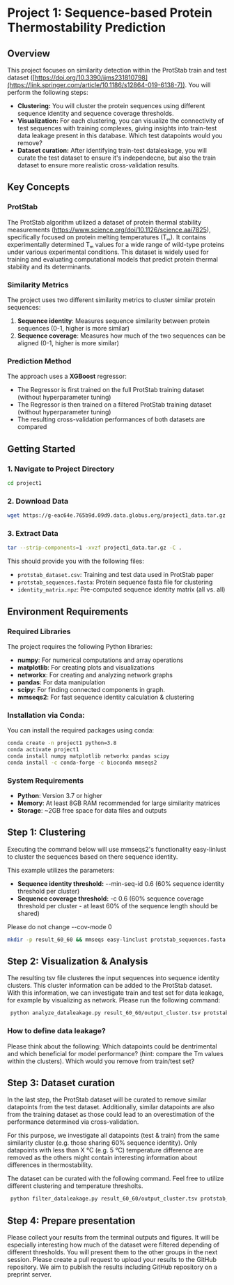 # Project 1: Sequence-based Protein Thermostability Prediction

## Overview

This project focuses on similarity detection within the ProtStab train and test dataset ([https://doi.org/10.3390/ijms231810798](https://link.springer.com/article/10.1186/s12864-019-6138-7)). You will perform the following steps:
- **Clustering:** You will cluster the protein sequences using different sequence identity and sequence coverage thresholds.
- **Visualization:** For each clustering, you can visualize the connectivity of test sequences with training complexes, giving insights into train-test data leakage present in this database. Which test datapoints would you remove? 
- **Dataset curation:** After identifying train-test dataleakage, you will curate the test dataset to ensure it's independecne, but also the train dataset to ensure more realistic cross-validation results.

## Key Concepts

### ProtStab
The ProtStab algorithm utilized a dataset of protein thermal stability measurements (https://www.science.org/doi/10.1126/science.aai7825), specifically focused on protein melting temperatures (Tₘ). It contains experimentally determined Tₘ values for a wide range of wild-type proteins under various experimental conditions. This dataset is widely used for training and evaluating computational models that predict protein thermal stability and its determinants. 

### Similarity Metrics
The project uses two different similarity metrics to cluster similar protein sequences:

1. **Sequence identity**: Measures sequence similarity between protein sequences (0-1, higher is more similar)
2. **Sequence coverage**: Measures how much of the two sequences can be aligned (0-1, higher is more similar)

### Prediction Method
The approach uses a **XGBoost** regressor:
- The Regressor is first trained on the full ProtStab training dataset (without hyperparameter tuning) 
- The Regressor is then trained on a filtered ProtStab training dataset (without hyperparameter tuning) 
- The resulting cross-validation performances of both datasets are compared

## Getting Started

### 1. Navigate to Project Directory
```bash
cd project1
```

### 2. Download Data

```bash
wget https://g-eac64e.765b9d.09d9.data.globus.org/project1_data.tar.gz
```

### 3. Extract Data
```bash
tar --strip-components=1 -xvzf project1_data.tar.gz -C .
```

This should provide you with the following files:
- `protstab_dataset.csv`: Training and test data used in ProtStab paper
- `protstab_sequences.fasta`: Protein sequence fasta file for clustering
- `identity_matrix.npz`: Pre-computed sequence identity matrix (all vs. all)
## Environment Requirements

### Required Libraries
The project requires the following Python libraries:

- **numpy**: For numerical computations and array operations
- **matplotlib**: For creating plots and visualizations
- **networkx**: For creating and analyzing network graphs
- **pandas**: For data manipulation
- **scipy**: For finding connected components in graph.
- **mmseqs2**: For fast sequence identity calculation & clustering

### Installation via Conda:
You can install the required packages using conda:

```bash
conda create -n project1 python=3.8
conda activate project1
conda install numpy matplotlib networkx pandas scipy
conda install -c conda-forge -c bioconda mmseqs2
```

### System Requirements
- **Python**: Version 3.7 or higher
- **Memory**: At least 8GB RAM recommended for large similarity matrices
- **Storage**: ~2GB free space for data files and outputs

## Step 1: Clustering

Executing the command below will use mmseqs2's functionality easy-linlust to cluster the sequences based on there sequence identity.

This example utilizes the parameters:

- **Sequence identity threshold:** --min-seq-id 0.6 (60% sequence identity threshold per cluster)
- **Sequence coverage threshold:** -c 0.6 (60% sequence coverage threshold per cluster - at least 60% of the sequence length should be shared)

Please do not change --cov-mode 0 


```bash
mkdir -p result_60_60 && mmseqs easy-linclust protstab_sequences.fasta result_60_60/output result_60_60 --min-seq-id 0.6 -c 0.6 --cov-mode 0
```
## Step 2: Visualization & Analysis
The resulting tsv file clusteres the input sequences into sequence identity clusters. This cluster information can be added to the ProtStab dataset.
With this information, we can investigate train and test set for data leakage, for example by visualizing as network. Please run the following command:

```bash
 python analyze_dataleakage.py result_60_60/output_cluster.tsv protstab_dataset.csv identity_matrix.npz result_60_60
```
### How to define data leakage?
Please think about the following: Which datapoints could be dentrimental and which beneficial for model performance? (hint: compare the Tm values within the clusters). Which would you remove from train/test set?

## Step 3: Dataset curation
In the last step, the ProtStab dataset will be curated to remove similar datapoints from the test dataset. Additionally, similar datapoints are also from the training dataset as those could lead to an overestimation of the performance determined via cross-validation.

For this purpose, we investigate all datapoints (test & train) from the same similarity cluster (e.g. those sharing 60% sequence identity). Only datapoints with less than X °C (e.g. 5 °C) temperature difference are removed as the others might contain interesting information about differences in thermostability.

The dataset can be curated with the following command. Feel free to utilize different clustering and temperature thresholts.

```bash
 python filter_dataleakage.py result_60_60/output_cluster.tsv protstab_dataset.csv 5 result_60_60
```

## Step 4: Prepare presentation
Please collect your results from the terminal outputs and figures. It will be especially interesting how much of the dataset were filtered depending of different thresholds. You will present them to the other groups in the next session. Please create a pull request to upload your results to the GitHub repository. We aim to publish the results including GitHub repository on a preprint server.










